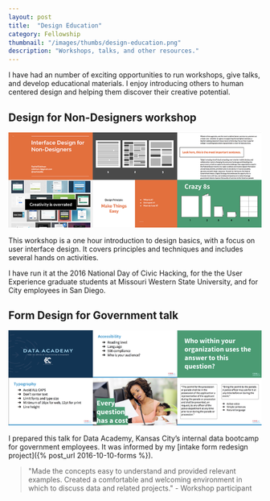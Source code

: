 ```yaml
---
layout: post
title:  "Design Education"
category: Fellowship
thumbnail: "/images/thumbs/design-education.png"
description: "Workshops, talks, and other resources."
---
```


I have had an number of exciting opportunities to run workshops, give talks, and develop educational materials. I enjoy introducing others to human centered design and helping them discover their creative potential.

## Design for Non-Designers workshop
![Sample slides](/images/talks/DesignForNonDesigners.png)

This workshop is a one hour introduction to design basics, with a focus on user interface design. It covers principles and techniques and includes several hands on activities. 

I have run it at the 2016 National Day of Civic Hacking, for the the User Experience graduate students at Missouri Western State University, and for City employees in San Diego.

## Form Design for Government talk
![Sample slides](/images/talks/FormDesign.png)

I prepared this talk for Data Academy, Kansas City’s internal data bootcamp for government employees. It was informed by my [intake form redesign project]({% post_url 2016-10-10-forms %}).

> "Made the concepts easy to understand and provided relevant examples. Created a comfortable and welcoming environment in which to discuss data and related projects." - Workshop participant
